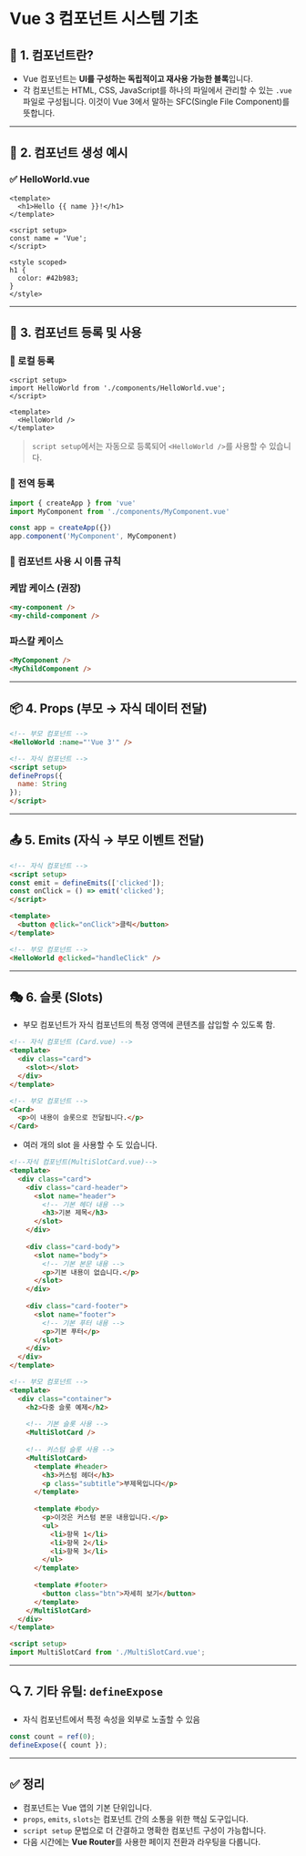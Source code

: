 # Vue 3 컴포넌트 시스템 기초

## 🧱 1. 컴포넌트란?

- Vue 컴포넌트는 **UI를 구성하는 독립적이고 재사용 가능한 블록**입니다.
- 각 컴포넌트는 HTML, CSS, JavaScript를 하나의 파일에서 관리할 수 있는 `.vue` 파일로 구성됩니다. 이것이 Vue 3에서 말하는 SFC(Single File Component)를 뜻합니다.

---

## 🧩 2. 컴포넌트 생성 예시

### ✅ HelloWorld.vue

```vue
<template>
  <h1>Hello {{ name }}!</h1>
</template>

<script setup>
const name = 'Vue';
</script>

<style scoped>
h1 {
  color: #42b983;
}
</style>
```

---

## 🔗 3. 컴포넌트 등록 및 사용

### 📌 로컬 등록

```vue
<script setup>
import HelloWorld from './components/HelloWorld.vue';
</script>

<template>
  <HelloWorld />
</template>
```

> `script setup`에서는 자동으로 등록되어 `<HelloWorld />`를 사용할 수 있습니다.

### 📌 전역 등록
```js
import { createApp } from 'vue'
import MyComponent from './components/MyComponent.vue'

const app = createApp({})
app.component('MyComponent', MyComponent)

```

### 📌 컴포넌트 사용 시 이름 규칙

### 케밥 케이스 (권장)
```html
<my-component />
<my-child-component />
```

### 파스칼 케이스
```html
<MyComponent />
<MyChildComponent />
```

---

## 📦 4. Props (부모 → 자식 데이터 전달)

```html
<!-- 부모 컴포넌트 -->
<HelloWorld :name="'Vue 3'" />

<!-- 자식 컴포넌트 -->
<script setup>
defineProps({
  name: String
});
</script>
```

---

## 📤 5. Emits (자식 → 부모 이벤트 전달)

```html
<!-- 자식 컴포넌트 -->
<script setup>
const emit = defineEmits(['clicked']);
const onClick = () => emit('clicked');
</script>

<template>
  <button @click="onClick">클릭</button>
</template>
```

```html
<!-- 부모 컴포넌트 -->
<HelloWorld @clicked="handleClick" />
```

---

## 🎭 6. 슬롯 (Slots)

- 부모 컴포넌트가 자식 컴포넌트의 특정 영역에 콘텐츠를 삽입할 수 있도록 함.

```html
<!-- 자식 컴포넌트 (Card.vue) -->
<template>
  <div class="card">
    <slot></slot>
  </div>
</template>
```

```html
<!-- 부모 컴포넌트 -->
<Card>
  <p>이 내용이 슬롯으로 전달됩니다.</p>
</Card>
```
- 여러 개의 slot 을 사용할 수 도 있습니다.
```html
<!--자식 컴포넌트(MultiSlotCard.vue)-->
<template>
  <div class="card">
    <div class="card-header">
      <slot name="header">
        <!-- 기본 헤더 내용 -->
        <h3>기본 제목</h3>
      </slot>
    </div>
    
    <div class="card-body">
      <slot name="body">
        <!-- 기본 본문 내용 -->
        <p>기본 내용이 없습니다.</p>
      </slot>
    </div>
    
    <div class="card-footer">
      <slot name="footer">
        <!-- 기본 푸터 내용 -->
        <p>기본 푸터</p>
      </slot>
    </div>
  </div>
</template>


```

```html
<!-- 부모 컴포넌트 -->
<template>
  <div class="container">
    <h2>다중 슬롯 예제</h2>
    
    <!-- 기본 슬롯 사용 -->
    <MultiSlotCard />
    
    <!-- 커스텀 슬롯 사용 -->
    <MultiSlotCard>
      <template #header>
        <h3>커스텀 헤더</h3>
        <p class="subtitle">부제목입니다</p>
      </template>
      
      <template #body>
        <p>이것은 커스텀 본문 내용입니다.</p>
        <ul>
          <li>항목 1</li>
          <li>항목 2</li>
          <li>항목 3</li>
        </ul>
      </template>
      
      <template #footer>
        <button class="btn">자세히 보기</button>
      </template>
    </MultiSlotCard>
  </div>
</template>

<script setup>
import MultiSlotCard from './MultiSlotCard.vue';

```
---

## 🔍 7. 기타 유틸: `defineExpose`

- 자식 컴포넌트에서 특정 속성을 외부로 노출할 수 있음

```js
const count = ref(0);
defineExpose({ count });
```

---

## ✅ 정리

- 컴포넌트는 Vue 앱의 기본 단위입니다.
- `props`, `emits`, `slots`는 컴포넌트 간의 소통을 위한 핵심 도구입니다.
- `script setup` 문법으로 더 간결하고 명확한 컴포넌트 구성이 가능합니다.
- 다음 시간에는 **Vue Router**를 사용한 페이지 전환과 라우팅을 다룹니다.
